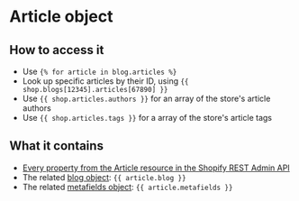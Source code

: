 # Article object

## How to access it

* Use `{% for article in blog.articles %}` 
* Look up specific articles by their ID, using `{{ shop.blogs[12345].articles[67890] }}`
* Use `{{ shop.articles.authors }}` for an array of the store's article authors
* Use `{{ shop.articles.tags }}` for a array of the store's article tags

## What it contains

* [Every property from the Article resource in the Shopify REST Admin API](https://shopify.dev/docs/admin-api/rest/reference/online-store/article)
* The related [blog object](blog.md): `{{ article.blog }}`
* The related [metafields object](metafields/metafields.md): `{{ article.metafields }}`  

